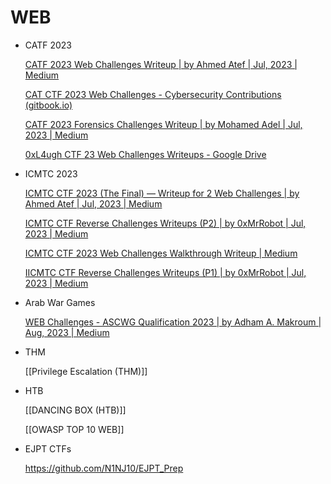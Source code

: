 # WEB

- CATF 2023
    
    [CATF 2023 Web Challenges Writeup | by Ahmed Atef | Jul, 2023 | Medium](https://itsahmedatef.medium.com/catf-2023-web-challenges-writeup-7bdd7e342361)
    
    [CAT CTF 2023 Web Challenges - Cybersecurity Contributions (gitbook.io)](https://khalid-emad.gitbook.io/cyber-sec/cat-ctf-2023-web-challenges#bypassme)
    
    [CATF 2023 Forensics Challenges Writeup | by Mohamed Adel | Jul, 2023 | Medium](https://0x4de1.medium.com/catf-2023-forensics-challenges-writeup-ab21ffbc3682)
    
    [0xL4ugh CTF 23 Web Challenges Writeups - Google Drive](https://drive.google.com/drive/folders/1Lb28Gi13xyP5B9i3R8ra733JSEZuYw3K?fbclid=IwAR3DQLRQG2Cw2U5A4NIEFxzBmhmCe82XOeCKNPP7LP0veCwJWiORmiBF474)
    
- ICMTC 2023
    
    [ICMTC CTF 2023 (The Final) — Writeup for 2 Web Challenges | by Ahmed Atef | Jul, 2023 | Medium](https://itsahmedatef.medium.com/icmtc-ctf-2023-the-final-writeup-for-2-web-challenges-74be3ca4cf4)
    
    [ICMTC CTF Reverse Challenges Writeups (P2) | by 0xMrRobot | Jul, 2023 | Medium](https://medium.com/@0xMr_Robot/iicmtc-ctf-reverse-challenges-writeups-p2-ad6139e46ef7)
    
    [ICMTC CTF 2023 Web Challenges Walkthrough Writeup | Medium](https://itsahmedatef.medium.com/icmtc-ctf-2023-web-challenges-walkthrough-writeup-d812346be71d)
    
    [IICMTC CTF Reverse Challenges Writeups (P1) | by 0xMrRobot | Jul, 2023 | Medium](https://medium.com/@0xMr_Robot/icmtc-ctf-reverse-challenges-writeups-p1-9312bf255917)
    
- Arab War Games
    
    [WEB Challenges - ASCWG Qualification 2023 | by Adham A. Makroum | Aug, 2023 | Medium](https://0xmkr24.medium.com/web-challenges-ascwg-qualification-2023-fc9a872c9228)
    
- THM
    
    [[Privilege Escalation (THM)]]
    
- HTB
    
    [[DANCING BOX (HTB)]]
    
    [[OWASP TOP 10 WEB]]
    
- EJPT CTFs
    
    https://github.com/N1NJ10/EJPT_Prep